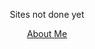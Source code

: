 <!-- Site not done message -->
<p style="text-align: center">
    <span style="font-size:1em">Sites not done yet</span>
</p>
<!-- About Me Stuff -->
<p style="text-align: center">
    <span style="font-size:1em">
        <a href="info/about.md">About Me</a>
    </span>
</p>